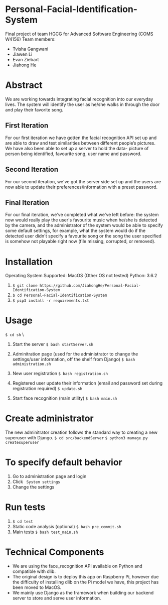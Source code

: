 # Personal-Facial-Identification-System
Final project of team HGCG for Advanced Software Engineering (COMS W4156)
Team members:
<ul>
	<li>Tvisha Gangwani</li>
	<li>Jiawen Li</li>
	<li>Evan Ziebart</li>
	<li>Jiahong He</li>
</ul>

# Abstract
We are working towards integrating facial recognition into our everyday lives. The system will identify the user as he/she walks in through the door and play their favorite song. 

## First Iteration
For our first iteration we have gotten the facial recognition API set up and are able to draw and test similarities between different people’s pictures. We have also been able to set up a server to hold the data- picture of person being identified, favourite song, user name and password. 

## Second Iteration
For our second iteration, we've got the server side set up and the users are now able to update their preferences/information with a preset password.

## Final Iteration
For our final iteration, we've completed what we've left before: the system now would really play the user's favourite music when he/she is detected by the camera, and the administrator of the system would be able to specify some default settings, for example, what the system would do if the detected user didn't specify a favourite song or the song the user specified is somehow not playable right now (file missing, corrupted, or removed).

# Installation
Operating System Supported: MacOS (Other OS not tested)
Python: 3.6.2

1. ```$ git clone https://github.com/JiahongHe/Personal-Facial-Identification-System``` 
2. ```$ cd Personal-Facial-Identification-System```
3. ```$ pip3 install -r requirements.txt```

# Usage

```$ cd sh``` \\

1. Start the server 
```$ bash startServer.sh```

2. Adminitration page (used for the administrator to change the settings/user information, off the shelf from Django)
```$ bash administration.sh```

3. New user registration
```$ bash registration.sh```

4. Registered user update their information (email and password set during registration required)
```$ update.sh```

5. Start face recognition (main utility)
```$ bash main.sh```

# Create administrator
The new adminitrator creation follows the standard way to creating a new superuser with Django.
```$ cd src/backendServer```
```$ python3 manage.py createsuperuser```

# To specify default behavior
<ol>
	<li> Go to administration page and login </li>
	<li> Click <code> System settings </code> </li>
	<li> Change the settings </li>
</ol>

# Run tests
1. ```$ cd test```
2. Static code analysis (optional) ```$ bash pre_commit.sh```
3. Main tests ```$ bash test_main.sh``` 


# Technical Components
<ul>
	<li>	We are using the face_recognition API available on Python and compatible with dlib. </li>
	<li>    The original design is to deploy this app on Raspberry Pi, however due the difficulty of installing dlib on the Pi model we have, this project has been moved to MacOS. </li>
	<li>	We mainly use Django as the framework when building our backend server to store and serve user information.  </li>
</ul>